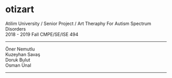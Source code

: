 # otizart
Atilim University / Senior Project / Art Theraphy For Autism Spectrum Disorders </br> 
2018 - 2019 Fall CMPE/SE/ISE 494
<hr>
Öner Nemutlu </br>
Kuzeyhan Savaş</br>
Doruk Bulut</br>
Osman Ünal</br>
<hr>
